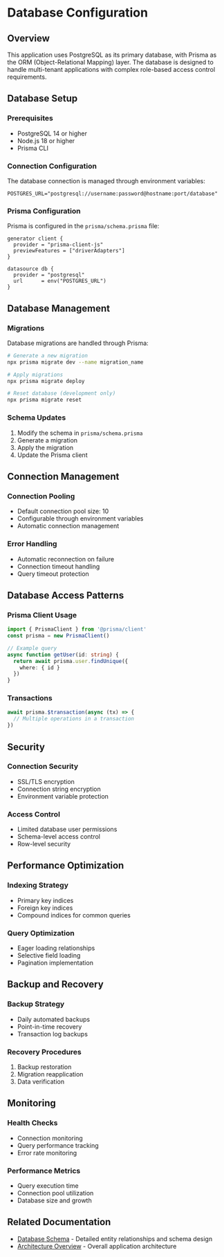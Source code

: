 # Database Configuration

## Overview
This application uses PostgreSQL as its primary database, with Prisma as the ORM (Object-Relational Mapping) layer. The database is designed to handle multi-tenant applications with complex role-based access control requirements.

## Database Setup

### Prerequisites
- PostgreSQL 14 or higher
- Node.js 18 or higher
- Prisma CLI

### Connection Configuration
The database connection is managed through environment variables:

```env
POSTGRES_URL="postgresql://username:password@hostname:port/database"
```

### Prisma Configuration
Prisma is configured in the `prisma/schema.prisma` file:

```prisma
generator client {
  provider = "prisma-client-js"
  previewFeatures = ["driverAdapters"]
}

datasource db {
  provider = "postgresql"
  url      = env("POSTGRES_URL")
}
```

## Database Management

### Migrations
Database migrations are handled through Prisma:

```bash
# Generate a new migration
npx prisma migrate dev --name migration_name

# Apply migrations
npx prisma migrate deploy

# Reset database (development only)
npx prisma migrate reset
```

### Schema Updates
1. Modify the schema in `prisma/schema.prisma`
2. Generate a migration
3. Apply the migration
4. Update the Prisma client

## Connection Management

### Connection Pooling
- Default connection pool size: 10
- Configurable through environment variables
- Automatic connection management

### Error Handling
- Automatic reconnection on failure
- Connection timeout handling
- Query timeout protection

## Database Access Patterns

### Prisma Client Usage
```typescript
import { PrismaClient } from '@prisma/client'
const prisma = new PrismaClient()

// Example query
async function getUser(id: string) {
  return await prisma.user.findUnique({
    where: { id }
  })
}
```

### Transactions
```typescript
await prisma.$transaction(async (tx) => {
  // Multiple operations in a transaction
})
```

## Security

### Connection Security
- SSL/TLS encryption
- Connection string encryption
- Environment variable protection

### Access Control
- Limited database user permissions
- Schema-level access control
- Row-level security

## Performance Optimization

### Indexing Strategy
- Primary key indices
- Foreign key indices
- Compound indices for common queries

### Query Optimization
- Eager loading relationships
- Selective field loading
- Pagination implementation

## Backup and Recovery

### Backup Strategy
- Daily automated backups
- Point-in-time recovery
- Transaction log backups

### Recovery Procedures
1. Backup restoration
2. Migration reapplication
3. Data verification

## Monitoring

### Health Checks
- Connection monitoring
- Query performance tracking
- Error rate monitoring

### Performance Metrics
- Query execution time
- Connection pool utilization
- Database size and growth

## Related Documentation
- [Database Schema](database-schema.md) - Detailed entity relationships and schema design
- [Architecture Overview](architecture.md) - Overall application architecture 